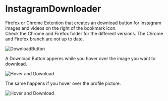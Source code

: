 # InstagramDownloader

Firefox or Chrome Extention that creates an download button for instagram images and videos on the right of the bookmark icon.  
Check the Chrome and Firefox folder for the different versions. The Chrome and Firefox branch are not up to date. 

![DownloadButton](https://i.imgur.com/IG7Im8F.jpg)

A Download Button apperes while you hover over the image you want to download.

![Hover and Download](https://i.imgur.com/ZFA6ct0.jpg)


The same happens if you hover over the profile picture.

![Hover and Download](https://i.imgur.com/SjKwNJr.png)
